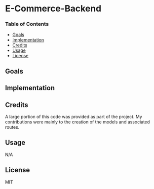 # E-Commerce-Backend

### Table of Contents
* [Goals](#goals)
* [Implementation](#implementation)
* [Credits](#credits)
* [Usage](#usage)
* [License](#licene)

## Goals

## Implementation

## Credits
A large portion of this code was provided as part of the project. My contributions were mainly to the creation of the models and associated routes. 

## Usage
N/A

## License
MIT